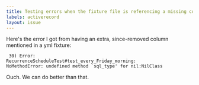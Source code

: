 ```yaml
---
title: Testing errors when the fixture file is referencing a missing column is obtuse
labels: activerecord
layout: issue
---
```


Here's the error I got from having an extra, since-removed column mentioned in a yml fixture:

```
 30) Error:
RecurrenceScheduleTest#test_every_Friday_morning:
NoMethodError: undefined method `sql_type' for nil:NilClass
```

Ouch. We can do better than that.


